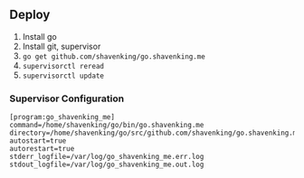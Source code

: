 ## Deploy

1. Install go
2. Install git, supervisor
3. `go get github.com/shavenking/go.shavenking.me`
4. `supervisorctl reread`
5. `supervisorctl update`

### Supervisor Configuration

```
[program:go_shavenking_me]
command=/home/shavenking/go/bin/go.shavenking.me
directory=/home/shavenking/go/src/github.com/shavenking/go.shavenking.me
autostart=true
autorestart=true
stderr_logfile=/var/log/go_shavenking_me.err.log
stdout_logfile=/var/log/go_shavenking_me.out.log
```
